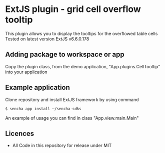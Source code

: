 # ExtJS plugin - grid cell overflow tooltip

This plugin allows you to display the tooltips for the overflowed table cells
Tested on latest version ExtJS v6.6.0.178

## Adding package to workspace or app

Copy the plugin class, from the demo application, "App.plugins.CellTooltip" into your application

## Example application

Clone repository and install ExtJS framework by using command

    $ sencha app install ~/sencha-sdks

An example of usage you can find in class "App.view.main.Main"

## Licences
* All Code in this repository for release under MIT
